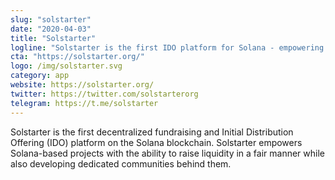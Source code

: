 ```yaml
---
slug: "solstarter"
date: "2020-04-03"
title: "Solstarter"
logline: "Solstarter is the first IDO platform for Solana - empowering launchpad projects to raise liquidity in a fair & decentralized manner."
cta: "https://solstarter.org/"
logo: /img/solstarter.svg
category: app
website: https://solstarter.org/
twitter: https://twitter.com/solstarterorg
telegram: https://t.me/solstarter
---
```

Solstarter is the first decentralized fundraising and Initial Distribution Offering (IDO) platform on the Solana blockchain. Solstarter empowers Solana-based projects with the ability to raise liquidity in a fair manner while also
developing dedicated communities behind them.
